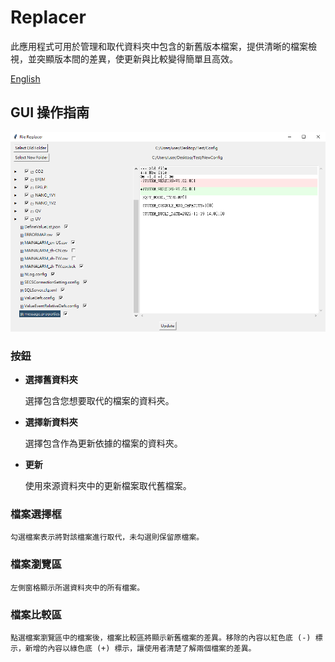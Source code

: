 # Replacer
此應用程式可用於管理和取代資料夾中包含的新舊版本檔案，提供清晰的檔案檢視，並突顯版本間的差異，使更新與比較變得簡單且高效。

[English](README.md)
## GUI 操作指南
![alt text](Aserts/image.png)
### 按鈕
- **選擇舊資料夾**

    選擇包含您想要取代的檔案的資料夾。

- **選擇新資料夾**

    選擇包含作為更新依據的檔案的資料夾。

- **更新**

    使用來源資料夾中的更新檔案取代舊檔案。

### 檔案選擇框

    勾選檔案表示將對該檔案進行取代，未勾選則保留原檔案。

### 檔案瀏覽區

    左側窗格顯示所選資料夾中的所有檔案。

### 檔案比較區

    點選檔案瀏覽區中的檔案後，檔案比較區將顯示新舊檔案的差異。移除的內容以紅色底 (-) 標示，新增的內容以綠色底 (+) 標示，讓使用者清楚了解兩個檔案的差異。
